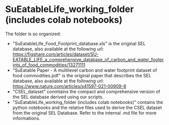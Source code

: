 # SuEatableLife_working_folder (includes colab notebooks)

The folder is so organized:
*   "SuEatableLife_Food_Footprint_database.xls" is the original SEL database, also available at the following url: https://figshare.com/articles/dataset/SU-EATABLE_LIFE_a_comprehensive_database_of_carbon_and_water_footprints_of_food_commodities/13271111
*   "SuEatable Paper - A multilevel carbon and water footprint dataset of food commodities.pdf" is the original paper that describes the SEL database, also available at the following url: https://www.nature.com/articles/s41597-021-00909-8 
*   "CSEL_dataset" conmtains the compact and comprehensive version of the SEL database derived using our scripts.
*   "SuEatableLife_working_folder (includes colab notebooks)" contains the python notebooks and the relative files used to derive the CSEL dataset from the original SEL Database. Refer to the internal .md file for more informations.
